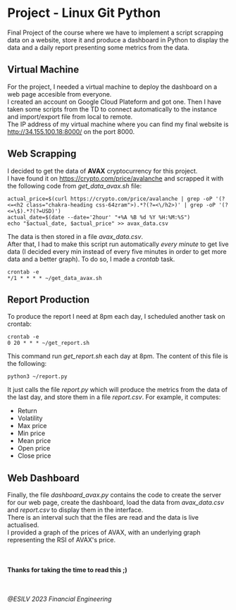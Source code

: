 # Project - Linux Git Python

Final Project of the course where we have to implement a script scrapping data on a website, store it and produce a dashboard in Python to display the data and a daily report presenting some metrics from the data.

## Virtual Machine

For the project, I needed a virtual machine to deploy the dashboard on a web page accesible from everyone.<br>
I created an account on Google Cloud Plateform and got one. Then I have taken some scripts from the TD to connect automatically to the instance and import/export file from local to remote.<br>
The IP address of my virtual machine where you can find my final website is http://34.155.100.18:8000/ on the port 8000.

## Web Scrapping

I decided to get the data of **AVAX** cryptocurrency for this project.<br>
I have found it on https://crypto.com/price/avalanche and scrapped it with the following code from *get_data_avax.sh* file:
```
actual_price=$(curl https://crypto.com/price/avalanche | grep -oP '(?<=<h2 class="chakra-heading css-64zram">).*?(?=<\/h2>)' | grep -oP '(?<=\$).*?(?=USD)')
actual_date=$(date --date='2hour' "+%A %B %d %Y %H:%M:%S")
echo "$actual_date, $actual_price" >> avax_data.csv
```
The data is then stored in a file *avax_data.csv*.<br>
After that, I had to make this script run automatically *every minute* to get live data (I decided every min instead of every five minutes in order to get more data and a better graph). To do so, I made a *crontab* task.
```
crontab -e
*/1 * * * * ~/get_data_avax.sh
```

## Report Production

To produce the report I need at 8pm each day, I scheduled another task on crontab:
```
crontab -e
0 20 * * * ~/get_report.sh
```
This command run *get_report.sh* each day at 8pm. The content of this file is the following:
```
python3 ~/report.py
```
It just calls the file *report.py* which will produce the metrics from the data of the last day, and store them in a file *report.csv*.
For example, it computes:
- Return
- Volatility
- Max price
- Min price
- Mean price
- Open price
- Close price

## Web Dashboard

Finally, the file *dashboard_avax.py* contains the code to create the server for our web page, create the dashboard, load the data from *avax_data.csv* and *report.csv* to display them in the interface.<br>
There is an interval such that the files are read and the data is live actualised.<br>
I provided a graph of the prices of AVAX, with an underlying graph representing the RSI of AVAX's price.

<br>

#### Thanks for taking the time to read this ;)

<br>

*@ESILV 2023 Financial Engineering*
